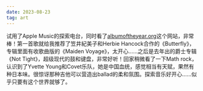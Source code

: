 ```yaml
---
date: 2023-08-23
tag: art
---
```

试用了Apple Music的探索电台，同时看了[albumoftheyear.org](https://albumoftheyear.org)这个网站，非常棒！第一首歌就给我推荐了笠井紀美子和Herbie Hancock合作的《Butterfly》，专辑里面有收歌曲版的《Maiden Voyage》，太开心……之后是去年出的爵士专辑《Not Tight》，超级现代的鼓和键盘，非常好听！回家稍微看了一下Math rock，认识到了Yvette Young和Covet乐队，她是中国血统，感觉相当有天赋，果然有种日本味。很惊讶那种吉他可以营造出ballad的柔和氛围。探索音乐好开心……似乎只要有这个世界就够了。